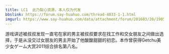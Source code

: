 ```yaml
---
title: LC1  此乃裂心资源，本人仅为代发
bbslink: https://forum.say-huahuo.com/thread-4033-1-1.html
imgurl: https://www.say-huahuo.com/data/attachment/forum/201603/20/190500lwbem8s6f76msbte.jpg
---
```


游戏讲述被叔叔发现一直宅在家的男主被叔叔要求在找工作和交女朋友之间做出选择，于是从没交过女朋友的男主开始了他酸酸甜甜的初恋。本作曾获得Getchu美少女ゲーム大赏2011综合排名第八名。<!--more-->
